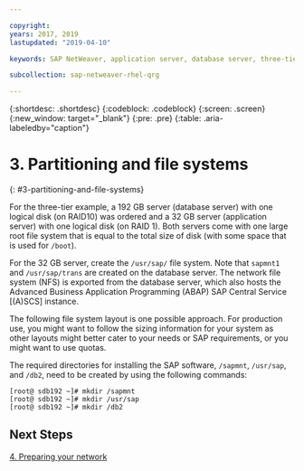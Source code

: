 ```yaml
---

copyright:
years: 2017, 2019
lastupdated: "2019-04-10"

keywords: SAP NetWeaver, application server, database server, three-tier

subcollection: sap-netweaver-rhel-qrg

---
```


{:shortdesc: .shortdesc}
{:codeblock: .codeblock}
{:screen: .screen}
{:new_window: target="_blank"}
{:pre: .pre}
{:table: .aria-labeledby="caption"}

# 3. Partitioning and file systems
{: #3-partitioning-and-file-systems}

For the three-tier example, a 192 GB server (database server) with one logical disk (on RAID10) was ordered and a 32 GB server (application server) with one logical disk (on RAID 1). Both servers come with one large root file system that is equal to the total size of disk (with some space that is used for `/boot`).

For the 32 GB server, create the `/usr/sap/` file system. Note that `sapmnt1` and `/usr/sap/trans` are created on the database server. The network file system (NFS) is exported from the database server, which also hosts the Advanced Business Application Programming (ABAP) SAP Central Service [(A)SCS] instance.

The following file system layout is one possible approach. For production use, you might want to follow the sizing information for your system as other layouts might better cater to your needs or SAP requirements, or you might want to use quotas.

The required directories for installing the SAP software, `/sapmnt`, `/usr/sap`, and `/db2`, need to be created by using the following commands:
```
[root@ sdb192 ~]# mkdir /sapmnt
[root@ sdb192 ~]# mkdir /usr/sap
[root@ sdb192 ~]# mkdir /db2
```

## Next Steps

[4. Preparing your network](/docs/infrastructure/sap-netweaver-rhel-qrg?topic=sap-netweaver-rhel-qrg-network#network)
